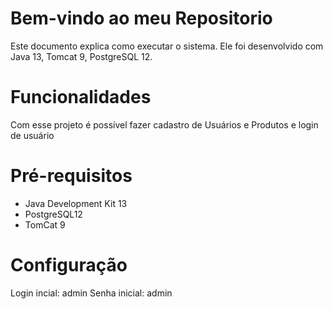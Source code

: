 Bem-vindo ao meu Repositorio
==================

Este documento explica como executar o sistema. Ele foi desenvolvido com Java 13, Tomcat 9, PostgreSQL 12.

Funcionalidades
=============
Com esse projeto é possível fazer cadastro de Usuários e Produtos e login de usuário

Pré-requisitos
=============

- Java Development Kit 13
- PostgreSQL12
- TomCat 9


Configuração
===================

Login incial: admin
Senha inicial: admin
